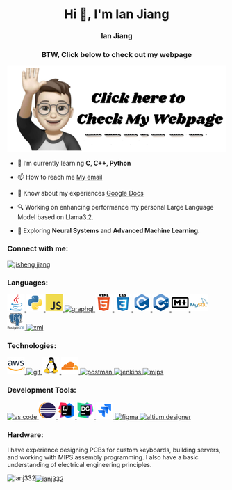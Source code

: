 <h1 align="center">Hi 👋, I'm Ian Jiang</h1>
<h3 align="center">Ian Jiang</h3>
<h3 align="center">BTW, Click below to check out my webpage</h3>

[![N|Solid](https://github.com/IanJ332/github.io/blob/main/src/assets/images/welcomepage.png)](https://ianj332.github.io/github.io/)

- 🌱 I’m currently learning **C, C++, Python**
- 📫 How to reach me [My email](mailto:jiangjs03@gmail.com)
- 📄 Know about my experiences [Google Docs](https://drive.google.com/file/d/1BzDAJgFk1eil1kp6wpwWfgpApZhEMnFN/view?usp=sharing)

- 🔍 Working on enhancing performance my personal Large Language Model based on Llama3.2.
- 🔬 Exploring **Neural Systems** and **Advanced Machine Learning**.

<h3 align="left">Connect with me:</h3>
<p align="left">
<a href="https://linkedin.com/in/jisheng-jiang" target="blank"><img align="center" src="https://raw.githubusercontent.com/rahuldkjain/github-profile-readme-generator/master/src/images/icons/Social/linked-in-alt.svg" alt="jisheng jiang" height="30" width="40" /></a>
</p>

<h3 align="left">Languages:</h3>
<p align="left">
  <a href="https://www.java.com" target="_blank" rel="noreferrer">
    <img src="https://raw.githubusercontent.com/devicons/devicon/master/icons/java/java-original.svg" alt="java" width="40" height="40"/> 
  </a>
  <a href="https://www.python.org" target="_blank" rel="noreferrer">
    <img src="https://raw.githubusercontent.com/devicons/devicon/master/icons/python/python-original.svg" alt="python" width="40" height="40"/> 
  </a>
  <a href="https://developer.mozilla.org/en-US/docs/Web/JavaScript" target="_blank" rel="noreferrer">
    <img src="https://raw.githubusercontent.com/devicons/devicon/master/icons/javascript/javascript-original.svg" alt="javascript" width="40" height="40"/> 
  </a>
  <a href="https://graphql.org" target="_blank" rel="noreferrer">
    <img src="https://www.vectorlogo.zone/logos/graphql/graphql-icon.svg" alt="graphql" width="40" height="40"/> 
  </a>
  <a href="https://www.w3.org/html/" target="_blank" rel="noreferrer">
    <img src="https://raw.githubusercontent.com/devicons/devicon/master/icons/html5/html5-original-wordmark.svg" alt="html5" width="40" height="40"/> 
  </a>
  <a href="https://www.w3schools.com/css/" target="_blank" rel="noreferrer">
    <img src="https://raw.githubusercontent.com/devicons/devicon/master/icons/css3/css3-original-wordmark.svg" alt="css3" width="40" height="40"/> 
  </a>
  <a href="https://www.cprogramming.com/" target="_blank" rel="noreferrer">
    <img src="https://raw.githubusercontent.com/devicons/devicon/master/icons/c/c-original.svg" alt="c" width="40" height="40"/> 
  </a>
  <a href="https://www.w3schools.com/cpp/" target="_blank" rel="noreferrer">
    <img src="https://raw.githubusercontent.com/devicons/devicon/master/icons/cplusplus/cplusplus-original.svg" alt="cplusplus" width="40" height="40"/> 
  </a>
  <a href="https://www.markdownguide.org/" target="_blank" rel="noreferrer">
    <img src="https://raw.githubusercontent.com/devicons/devicon/master/icons/markdown/markdown-original.svg" alt="markdown" width="40" height="40"/> 
  </a>
  <a href="https://www.mysql.com/" target="_blank" rel="noreferrer">
    <img src="https://raw.githubusercontent.com/devicons/devicon/master/icons/mysql/mysql-original-wordmark.svg" alt="mysql" width="40" height="40"/> 
  </a>
  <a href="https://www.postgresql.org" target="_blank" rel="noreferrer">
    <img src="https://raw.githubusercontent.com/devicons/devicon/master/icons/postgresql/postgresql-original-wordmark.svg" alt="postgresql" width="40" height="40"/> 
  </a>
  <a href="https://www.w3schools.com/xml/" target="_blank" rel="noreferrer">
    <img src="https://www.svgrepo.com/show/31053/xml.svg" alt="xml" width="40" height="40"/>
  </a>
</p>

<h3 align="left">Technologies:</h3>
<p align="left">
  <a href="https://aws.amazon.com" target="_blank" rel="noreferrer">
    <img src="https://raw.githubusercontent.com/devicons/devicon/master/icons/amazonwebservices/amazonwebservices-original-wordmark.svg" alt="aws" width="40" height="40"/> 
  </a>
  <a href="https://git-scm.com/" target="_blank" rel="noreferrer">
    <img src="https://www.vectorlogo.zone/logos/git-scm/git-scm-icon.svg" alt="git" width="40" height="40"/> 
  </a>
  <a href="https://www.linux.org/" target="_blank" rel="noreferrer">
    <img src="https://raw.githubusercontent.com/devicons/devicon/master/icons/linux/linux-original.svg" alt="linux" width="40" height="40"/> 
  </a>
  <a href="https://www.cloudflare.com/" target="_blank" rel="noreferrer">
    <img src="https://raw.githubusercontent.com/devicons/devicon/master/icons/cloudflare/cloudflare-original.svg" alt="cloudflare" width="40" height="40"/> 
  </a>
  <a href="https://www.postman.com/" target="_blank" rel="noreferrer">
    <img src="https://www.vectorlogo.zone/logos/getpostman/getpostman-icon.svg" alt="postman" width="40" height="40"/> 
  </a>
  <a href="https://www.jenkins.io/" target="_blank" rel="noreferrer">
    <img src="https://www.vectorlogo.zone/logos/jenkins/jenkins-icon.svg" alt="jenkins" width="40" height="40"/> 
  </a>
  <a href="https://student.cs.uwaterloo.ca/~cs241/mips/mipsasm.html" target="_blank" rel="noreferrer">
    <img src="https://play-lh.googleusercontent.com/r78ahXilgCFsgCHi0UQYbNkq7suI0HtF4uCpjR_c0dJ5YOQgOe6SuJ8OlV0G5gIRupM" alt="mips" width="40" height="40"/> 
  </a>
</p>

<h3 align="left">Development Tools:</h3>
<p align="left">
  <a href="https://code.visualstudio.com/" target="_blank" rel="noreferrer">
    <img src="https://cdn.icon-icons.com/icons2/2107/PNG/512/file_type_vscode_icon_130084.png" alt="vs code" width="40" height="40"/> 
  </a>
  <a href="https://www.eclipse.org/" target="_blank" rel="noreferrer">
    <img src="https://raw.githubusercontent.com/devicons/devicon/master/icons/eclipse/eclipse-original.svg" alt="eclipse" width="40" height="40"/> 
  </a>
  <a href="https://www.jetbrains.com/idea/" target="_blank" rel="noreferrer">
    <img src="https://raw.githubusercontent.com/devicons/devicon/master/icons/intellij/intellij-original.svg" alt="intellij" width="40" height="40"/> 
  </a>
  <a href="https://www.jetbrains.com/datagrip/" target="_blank" rel="noreferrer">
    <img src="https://raw.githubusercontent.com/devicons/devicon/master/icons/datagrip/datagrip-original.svg" alt="datagrip" width="40" height="40"/> 
  </a>
  <a href="https://www.atlassian.com/software/jira" target="_blank" rel="noreferrer">
    <img src="https://raw.githubusercontent.com/devicons/devicon/master/icons/jira/jira-original.svg" alt="jira" width="40" height="40"/> 
  </a>
  <a href="https://www.figma.com/" target="_blank" rel="noreferrer">
    <img src="https://www.vectorlogo.zone/logos/figma/figma-icon.svg" alt="figma" width="40" height="40"/> 
  <a href="https://www.altium.com/" target="_blank" rel="noreferrer">
    <img src="https://cdn-static.altium.com/themes/custom/altium_designer_new/html/dist/images/logo-ad-black.svg" alt="altium designer" width="40" height="40"/> 
  </a>
</p>

<h3 align="left">Hardware:</h3>
<p align="left">
  I have experience designing PCBs for custom keyboards, building servers, and working with MIPS assembly programming. I also have a basic understanding of electrical engineering principles.
</p>

<p><img align="left" src="https://github-readme-stats.vercel.app/api/top-langs?username=ianj332&show_icons=true&locale=en&layout=compact" alt="ianj332" /></p>

<p><img align="center" src="https://github-readme-streak-stats.herokuapp.com/?user=ianj332&" alt="ianj332" /></p>
